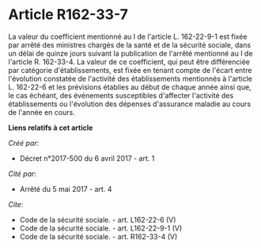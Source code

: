 # Article R162-33-7

La valeur du coefficient mentionné au I de l'article L. 162-22-9-1 est fixée par arrêté des ministres chargés de la santé et
de la sécurité sociale, dans un délai de quinze jours suivant la publication de l'arrêté mentionné au I de l'article R.
162-33-4. La valeur de ce coefficient, qui peut être différenciée par catégorie d'établissements, est fixée en tenant compte
de l'écart entre l'évolution constatée de l'activité des établissements mentionnés à l'article L. 162-22-6 et les prévisions
établies au début de chaque année ainsi que, le cas échéant, des événements susceptibles d'affecter l'activité des
établissements ou l'évolution des dépenses d'assurance maladie au cours de l'année en cours.

**Liens relatifs à cet article**

_Créé par_:

  - Décret n°2017-500 du 6 avril 2017 - art. 1

_Cité par_:

  - Arrêté du 5 mai 2017 - art. 4

_Cite_:

  - Code de la sécurité sociale. - art. L162-22-6 (V)
  - Code de la sécurité sociale. - art. L162-22-9-1 (V)
  - Code de la sécurité sociale. - art. R162-33-4 (V)
